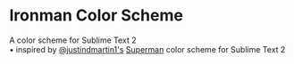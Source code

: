 Ironman Color Scheme
==============
A color scheme for Sublime Text 2
<br/>
&bull; inspired by <a href="https://github.com/justindmartin1">@justindmartin1's</a> <a href="https://github.com/justindmartin1/superman-color-scheme">Superman</a> color scheme for Sublime Text 2
